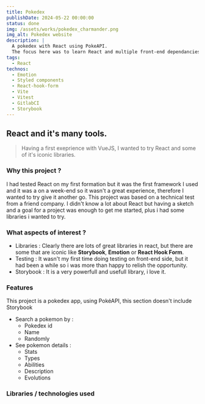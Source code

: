 ```yaml
---
title: Pokedex
publishDate: 2024-05-22 00:00:00
status: done
img: /assets/works/pokedex_charmander.png
img_alt: Pokedex website
description: |
  A pokedex with React using PokeAPI.
  The focus here was to learn React and multiple front-end dependancies such has react hook form or Storybook.
tags:
  - React
technos:
  - Emotion
  - Styled components
  - React-hook-form
  - Vite
  - Vitest
  - GitlabCI
  - Storybook
---
```


## React and it's many tools.

> Having a first exeprience with VueJS, I wanted to try React and some of it's iconic libraries.

### Why this project ?

I had tested React on my first formation but it was the first framework I used and it was a on a week-end so it wasn't a great experience, therefore I wanted to try give it another go.
This project was based on a technical test from a friend company. I didn't know a lot about React but having a sketch and a goal for a project was enough to get me started, plus i had some libraries i wanted to try.

### What aspects of interest ?

- <span class="title">Libraries</span> : Clearly there are lots of great libraries in react, but there are some that are iconic like <strong>Storybook</strong>, <strong>Emotion</strong> or <strong>React Hook Form</strong>.
- <span class="title">Testing</span> : It wasn't my first time doing testing on front-end side, but it had been a while so i was more than happy to relish the opportunity.
- <span class="title">Storybook</span> : It is a very powerfull and usefull library, i love it.

### Features

This project is a pokedex app, using PokéAPI, this section doesn't include Storybook

- Search a pokemon by :
  - Pokedex id
  - Name
  - Randomly
- See pokemon details :
  - Stats
  - Types
  - Abilities
  - Description
  - Evolutions

### Libraries / technologies used
